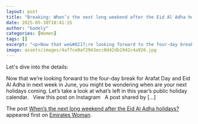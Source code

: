 ```yaml
---
layout: post
title: "Breaking: When’s the next long weekend after the Eid Al Adha holidays?"
date: 2025-05-30T10:41:15
author: "badely"
categories: [Women]
tags: []
excerpt: "<p>Now that we&#8217;re looking forward to the four-day break for Arafat Day and Eid Al Adha in next week in June, you might be wondering when are you"
image: assets/images/4af7ce0af2943ecc0d42db1942c4a926.jpg
---
```


Let's dive into the details: <p>Now that we&#8217;re looking forward to the four-day break for Arafat Day and Eid Al Adha in next week in June, you might be wondering when are your next holidays coming. Let&#8217;s take a look at what&#8217;s left in this year&#8217;s public holiday calendar. &#160; View this post on Instagram &#160; A post shared by [&#8230;]</p>
<p>The post <a href="https://emirateswoman.com/whens-the-next-long-weekend-after-the-eid-al-adha-holidays/" rel="nofollow">When&#8217;s the next long weekend after the Eid Al Adha holidays?</a> appeared first on <a href="https://emirateswoman.com" rel="nofollow">Emirates Woman</a>.</p>

